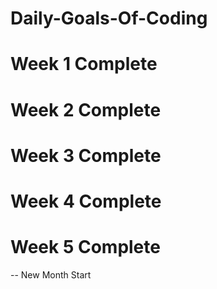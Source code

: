 # Daily-Goals-Of-Coding
# Week 1 Complete 
# Week 2 Complete 
# Week 3 Complete 
# Week 4 Complete  
# Week 5 Complete
-- New Month Start 
